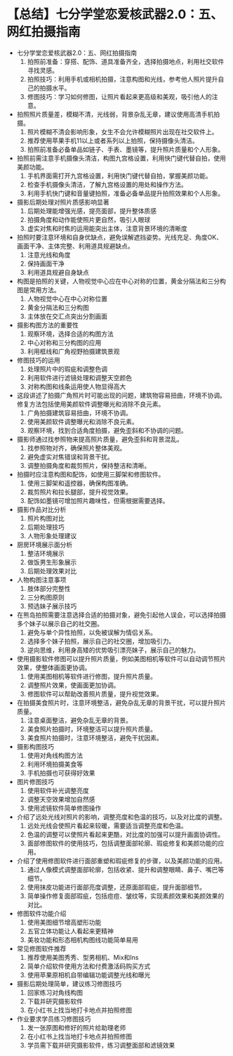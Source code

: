 # 【总结】七分学堂恋爱核武器2.0：五、网红拍摄指南

-   七分学堂恋爱核武器2.0：五、网红拍摄指南
    1.  拍照前准备：穿搭、配饰、道具准备齐全，选择拍摄地点，利用社交软件寻找灵感。
    2.  拍照技巧：利用手机或相机拍摄，注意构图和光线，参考他人照片提升自己的拍摄水平。
    3.  修图技巧：学习如何修图，让照片看起来更高级和美观，吸引他人的注意。
-   拍照照片质量差，模糊不清，光线弱，背景杂乱无章，建议使用高清手机拍摄。
    1.  照片模糊不清会影响形象，女生不会允许模糊照片出现在社交软件上。
    2.  推荐使用苹果手机11以上或者系列以上拍照，保持摄像头清洁。
    3.  拍照前准备必备单品如链子、手表、墨镜等，提升照片质量和个人形象。
-   拍照前需注意手机摄像头清洁，构图九宫格设置，利用快门键代替自拍，使用美颜功能。
    1.  手机界面需打开九宫格设置，利用快门键代替自拍，掌握美颜功能。
    2.  检查手机摄像头清洁，了解九宫格设置的用处和操作方法。
    3.  利用手机快门键和音量键拍照，准备必备单品提升拍照效果和个人形象。
-   摄影后期处理对照片质感影响显著
    1.  后期处理能增强光感，提亮面部，提升整体质感
    2.  拍摄角度和动作能使照片更自然，吸引人眼球
    3.  虚实对焦和时焦的运用能突出主体，注意背景环境的清晰度
-   拍照时要注意环境和自身优缺点，避免误解遮挡姿势。光线充足、角度OK、画面干净、主体完整、利用道具规避缺点。
    1.  注意光线和角度
    2.  保持画面干净
    3.  利用道具规避自身缺点
-   构图是拍照的关键，人物视觉中心应在中心对称的位置，黄金分隔法和三分构图是常用方法。
    1.  人物视觉中心在中心对称位置
    2.  黄金分隔法和三分构图
    3.  主体放在交汇点突出分割画面
-   摄影构图方法的重要性
    1.  观察环境，选择合适的构图方法
    2.  中心对称和三分构图的应用
    3.  利用框线和广角视野拍摄建筑景观
-   修图技巧的运用
    1.  处理照片中的瑕疵和调整色调
    2.  利用软件进行滤镜处理和调整天空颜色
    3.  对称构图和线条运用使人物显得高大
-   这段讲述了拍摄广角照片时可能出现的问题，建筑物容易扭曲，环境不协调。修复方法包括使用美颜软件调整曝光和消除不良元素。
    1.  广角拍摄建筑容易扭曲，环境不协调。
    2.  使用美颜软件调整曝光和消除不良元素。
    3.  观察环境，找到合适角度拍摄，避免歪斜和不协调的问题。
-   摄影师通过找参照物来提高照片质量，避免歪斜和背景混乱。
    1.  找参照物对齐，确保照片整体美观。
    2.  避免虚实对焦错误和背景干扰。
    3.  调整拍摄角度和裁剪照片，保持整洁和清晰。
-   拍摄时应注意构图和配饰，如使用三脚架和修图软件。
    1.  使用三脚架和遥控器，确保构图准确。
    2.  裁剪照片和拉长腿部，提升视觉效果。
    3.  配饰如墨镜可增加照片趣味性，但需根据需要选择。
-   摄影作品对比分析
    1.  照片构图对比
    2.  后期处理技巧
    3.  人物形象处理建议
-   厨房环境展示面分析
    1.  整洁环境展示
    2.  做饭男生形象展示
    3.  后期处理效果对比
-   人物构图注意事项
    1.  肢体部分完整性
    2.  三分构图原则
    3.  预选妹子展示技巧
-   在熊岛拍照需要注意选择合适的拍摄对象，避免引起他人误会，可以选择拍摄多个妹子以展示自己的社交圈。
    1.  避免与单个异性拍照，以免被误解为情侣关系。
    2.  选择多个妹子拍照，展示自己的社交圈，增加吸引力。
    3.  逆向思维，利用身高矮的优势吸引漂亮妹子，展示自己的魅力。
-   使用摄影软件修图可以提升照片质量，例如美图相机等软件可以自动调节照片效果，使整体画面更协调。
    1.  使用美图相机等软件进行修图，提升照片质量。
    2.  调整照片效果，使画面更加协调。
    3.  修图软件可以帮助改善照片质量，提升视觉效果。
-   在拍摄美食照片时，注意环境整洁，避免杂乱无章的背景干扰，可以提升照片质量。
    1.  注意桌面整洁，避免杂乱无章的背景。
    2.  美食照片拍摄时，环境整洁可以提升照片质量。
    3.  美食照片拍摄时，注意环境整洁，避免干扰因素。
-   摄影构图技巧
    1.  使用对角线构图方法
    2.  利用环境拍摄美食等
    3.  手机拍摄也可获得好效果
-   图片修图技巧
    1.  使用软件补光调整亮度
    2.  调整天空效果增加自然感
    3.  使用滤镜软件简单修图操作
-   介绍了远处光线对照片的影响，调整亮度和色温的技巧，以及对比度的调整。
    1.  远处光线会使照片看起来较暖，需要适当调整亮度和色温。
    2.  色温的调整可以使照片看起来更酷，对比度的加强可以提升画面协调性。
    3.  面部修图软件的使用技巧，包括调整面部轮廓、瑕疵修复和美颜功能的应用。
-   介绍了使用修图软件进行面部重塑和瑕疵修复的步骤，以及美颜功能的应用。
    1.  通过人像模式调整面部轮廓，包括收紧、提升和调整眼睛、鼻子、嘴巴等细节。
    2.  使用抹皮功能进行面部亮度调整，还原面部瑕疵，提升面部细节。
    3.  简单操作修复面部瑕疵，包括痘痘、皱纹等，实现素颜效果和美颜效果的对比。
-   修图软件功能介绍
    1.  使用美图细节增高塑形功能
    2.  五官立体功能让人看起来更精神
    3.  美妆功能和形态相机构图线功能简单易用
-   常见修图软件推荐
    1.  推荐使用美图秀秀、型男相机、Mix和Ins
    2.  简单介绍软件使用方法和付费激活码购买方式
    3.  使用苹果原相机自带编辑功能调整光线和曝光
-   摄影后期处理简单，建议练习修图技巧
    1.  回家练习对角线构图
    2.  下载并研究摄影软件
    3.  在小红书上找当地打卡地点并拍照修图
-   作业要求学员练习修图技巧
    1.  发一张原图和修好的照片给助理老师
    2.  在小红书上找当地打卡地点并拍照修图
    3.  学员需下载并研究摄影软件，练习调整面部和滤镜效果